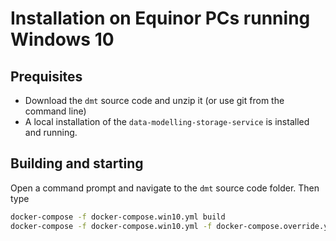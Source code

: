# Installation on Equinor PCs running Windows 10

## Prequisites

 -  Download the ```dmt``` source code and unzip it (or use git from the command line)
 -  A local installation of the ```data-modelling-storage-service``` is installed and running.
 
## Building and starting

Open a command prompt and navigate to the ```dmt``` source code folder. Then type 

```sh
docker-compose -f docker-compose.win10.yml build
docker-compose -f docker-compose.win10.yml -f docker-compose.override.yml up
```
